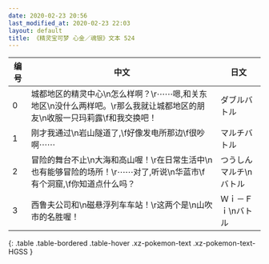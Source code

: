```yaml
---
date: 2020-02-23 20:56
last_modified_at: 2020-02-23 22:03
layout: default
title: 《精灵宝可梦 心金／魂银》文本 524
---
```

| 编号 | 中文 | 日文 |
| ---- | ---- | ---- |
| 0 | 城都地区的精灵中心\n怎么样啊？\r⋯⋯嗯,和关东地区\n没什么两样吧。\r那么我就让城都地区的朋友\n收服一只玛莉露\f和我交换吧！ | ダブルバトル |
| 1 | 刚才我通过\n岩山隧道了,\f好像发电所那边\f很吵啊⋯⋯ | マルチバトル |
| 2 | 冒险的舞台不止\n大海和高山喔！\r在日常生活中\n也有能够冒险的场所！\r⋯⋯对了,听说\n华蓝市\f有个洞窟,\f你知道点什么吗？ | つうしんマルチ\nバトル |
| 3 | 西鲁夫公司和\n磁悬浮列车车站！\r这两个是\n山吹市的名胜喔！ | Ｗｉ－Ｆｉ\nバトル |
{: .table .table-bordered .table-hover .xz-pokemon-text .xz-pokemon-text-HGSS }